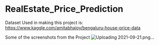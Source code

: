 # RealEstate_Price_Prediction
Dataset Used in making this project is: https://www.kaggle.com/amitabhajoy/bengaluru-house-price-data

Some of the screenshots from the Project
![Uploading 2021-09-21.png…]()

